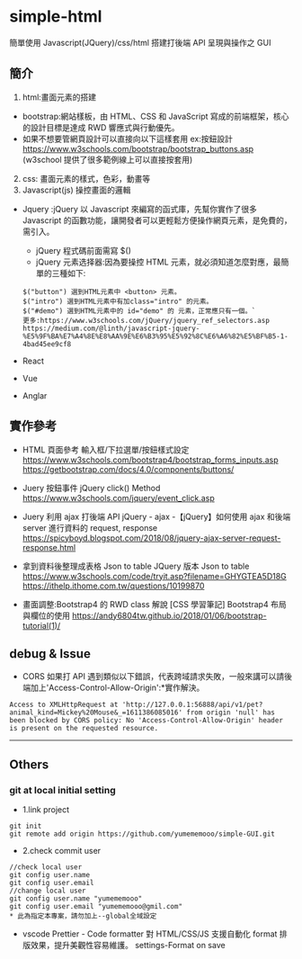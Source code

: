 # simple-html

簡單使用 Javascript(JQuery)/css/html 搭建打後端 API 呈現與操作之 GUI

## 簡介

1. html:畫面元素的搭建

- bootstrap:網站樣板，由 HTML、CSS 和 JavaScript 寫成的前端框架，核心的設計目標是達成 RWD 響應式與行動優先。
- 如果不想要管網頁設計可以直接向以下這樣套用 ex:按鈕設計
  https://www.w3schools.com/bootstrap/bootstrap_buttons.asp (w3school 提供了很多範例線上可以直接按套用)

2. css: 畫面元素的樣式，色彩，動畫等
3. Javascript(js) 操控畫面的邏輯

- Jquery :jQuery 以 Javascript 來編寫的函式庫，先幫你實作了很多 Javascript 的函數功能，讓開發者可以更輕鬆方便操作網頁元素，是免費的，<head>需引入。

  - jQuery 程式碼前面需寫 $()
  - jQuery 元素选择器:因為要操控 HTML 元素，就必須知道怎麼對應，最簡單的三種如下:

  ```
  $("button") 選到HTML元素中 <button> 元素。
  $("intro") 選到HTML元素中有加class="intro" 的元素。
  $("#demo") 選到HTML元素中的 id="demo" 的 元素，正常應只有一個。`
  更多:https://www.w3schools.com/jQuery/jquery_ref_selectors.asp
  https://medium.com/@linth/javascript-jquery-%E5%9F%BA%E7%A4%8E%E8%AA%9E%E6%B3%95%E5%92%8C%E6%A6%82%E5%BF%B5-1-4bad45ee9cf8
  ```

- React
- Vue
- Anglar

## 實作參考

- HTML 頁面參考 輸入框/下拉選單/按鈕樣式設定
  https://www.w3schools.com/bootstrap4/bootstrap_forms_inputs.asp
  https://getbootstrap.com/docs/4.0/components/buttons/

- Juery 按鈕事件 jQuery click() Method
  https://www.w3schools.com/jquery/event_click.asp

- Juery 利用 ajax 打後端 API
  jQuery - ajax -【jQuery】如何使用 ajax 和後端 server 進行資料的 request, response
  https://spicyboyd.blogspot.com/2018/08/jquery-ajax-server-request-response.html

- 拿到資料後整理成表格
  Json to table
  JQuery 版本 Json to table
  https://www.w3schools.com/code/tryit.asp?filename=GHYGTEA5D18G
  https://ithelp.ithome.com.tw/questions/10199870

- 畫面調整:Bootstrap4 的 RWD class 解說
  [CSS 學習筆記] Bootstrap4 布局與欄位的使用
  https://andy6804tw.github.io/2018/01/06/bootstrap-tutorial(1)/

## debug & Issue

- CORS
  如果打 API 遇到類似以下錯誤，代表跨域請求失敗，一般來講可以請後端加上'Access-Control-Allow-Origin':\*實作解決。

```
Access to XMLHttpRequest at 'http://127.0.0.1:56888/api/v1/pet?animal_kind=Mickey%20Mouse&_=1611386085016' from origin 'null' has been blocked by CORS policy: No 'Access-Control-Allow-Origin' header is present on the requested resource.
```

---

## Others

### git at local initial setting

- 1.link project

```
git init
git remote add origin https://github.com/yumememooo/simple-GUI.git
```

- 2.check commit user

```
//check local user
git config user.name
git config user.email
//change local user
git config user.name "yumememooo"
git config user.email "yumememooo@gmil.com"
* 此為指定本專案，請勿加上--global全域設定
```

- vscode
  Prettier - Code formatter
  對 HTML/CSS/JS 支援自動化 format 排版效果，提升美觀性容易維護。
  settings-Format on save
